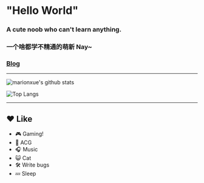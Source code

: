 # "Hello World"

### A cute noob who can't learn anything.
### 一个啥都学不精通的萌新 Nay~
### [Blog][1]
***
![marionxue's github stats](https://github-readme-stats.vercel.app/api?username=claraqwq&bg_color=45,fff,899ec7&title_color=247bcb&text_color=247bcb&show_icons=true&locale=cn)

![Top Langs](https://github-readme-stats.vercel.app/api/top-langs/?username=claraqwq&bg_color=45,fff,899ec7&title_color=247bcb&text_color=247bcb&show_icons=true&locale=cn&layout=default)
***
## ❤️ Like
- 🎮 Gaming!
- 👘 ACG
- 🎧 Music
- 😺 Cat
- 🛠️ Write bugs
- 💤 Sleep

[1]: https://blog.claraqwq.com "Clara的小窝"
<!--
**claraqwq/claraqwq** is a ✨ _special_ ✨ repository because its `README.md` (this file) appears on your GitHub profile.

Here are some ideas to get you started:

- 🔭 I’m currently working on ...
- 🌱 I’m currently learning ...
- 👯 I’m looking to collaborate on ...
- 🤔 I’m looking for help with ...
- 💬 Ask me about ...
- 📫 How to reach me: ...
- 😄 Pronouns: ...
- ⚡ Fun fact: ...
-->
